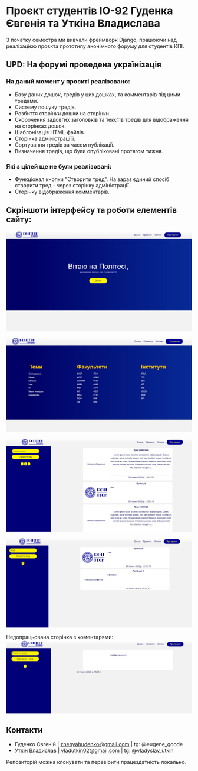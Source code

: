 # Проєкт студентів ІО-92 Гуденка Євгенія та Уткіна Владислава


З початку семестра ми вивчали фреймворк Django, працюючи над реалізацією проєкта прототипу анонімного форуму для студентів КПІ.

## UPD: На форумі проведена українізація

### На даний момент у проєкті реалізовано:

- Базу даних дошок, тредів у цих дошках, та комментарів під цими тредами.
- Систему пошуку тредів.
- Розбиття сторінки дошки на сторінки.
- Скорочення задовгих заголовків та текстів тредів для відображення на сторінках дошок.
- Шаблонізація HTML-файлів.
- Сторінка адміністраціїї.
- Сортування тредів за часом публікації.
- Визначення тредів, що були опубліковані протягом тижня.


### Які з цілей ще не були реалізовані:

- Функціонал кнопки "Створити тред". На зараз єдиний спосіб створити тред - через сторінку адміністрації.
- Сторінку відображення комментарів.

## Скріншоти інтерфейсу та роботи елементів сайту:

![Зустрічний екран](./images/main.jpg)

![Список дошок](./images/boards.jpg)

![Список тредів](./images/threads.jpg)

![Приклад роботи пошуку](./images/search.jpg)

Недопрацьована сторінка з коментарями:
![Коментарі](./images/thread.jpg)

## Контакти
- Гуденко Євгеній | zhenyahudenko@gmail.com | tg: @eugene_goode
- Уткін Владислав | vladutkin02@gmail.com | tg: @vladyslav_utkin

Репозиторій можна клонувати та перевірити працездатність локально.

